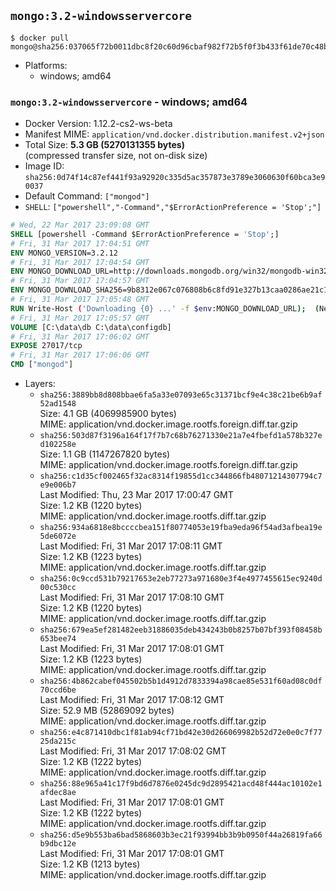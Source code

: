 ## `mongo:3.2-windowsservercore`

```console
$ docker pull mongo@sha256:037065f72b0011dbc8f20c60d96cbaf982f72b5f0f3b433f61de70c48b91c158
```

-	Platforms:
	-	windows; amd64

### `mongo:3.2-windowsservercore` - windows; amd64

-	Docker Version: 1.12.2-cs2-ws-beta
-	Manifest MIME: `application/vnd.docker.distribution.manifest.v2+json`
-	Total Size: **5.3 GB (5270131355 bytes)**  
	(compressed transfer size, not on-disk size)
-	Image ID: `sha256:0d74f14c87ef441f93a92920c335d5ac357873e3789e3060630f60bca3e90037`
-	Default Command: `["mongod"]`
-	`SHELL`: `["powershell","-Command","$ErrorActionPreference = 'Stop';"]`

```dockerfile
# Wed, 22 Mar 2017 23:09:08 GMT
SHELL [powershell -Command $ErrorActionPreference = 'Stop';]
# Fri, 31 Mar 2017 17:04:51 GMT
ENV MONGO_VERSION=3.2.12
# Fri, 31 Mar 2017 17:04:54 GMT
ENV MONGO_DOWNLOAD_URL=http://downloads.mongodb.org/win32/mongodb-win32-x86_64-2008plus-ssl-3.2.12-signed.msi
# Fri, 31 Mar 2017 17:04:57 GMT
ENV MONGO_DOWNLOAD_SHA256=9b8312e067c076808b6c8fd91e327b13caa0286ae21c1221cf29076ad110b116
# Fri, 31 Mar 2017 17:05:48 GMT
RUN Write-Host ('Downloading {0} ...' -f $env:MONGO_DOWNLOAD_URL); 	(New-Object System.Net.WebClient).DownloadFile($env:MONGO_DOWNLOAD_URL, 'mongo.msi'); 		Write-Host ('Verifying sha256 ({0}) ...' -f $env:MONGO_DOWNLOAD_SHA256); 	if ((Get-FileHash mongo.msi -Algorithm sha256).Hash -ne $env:MONGO_DOWNLOAD_SHA256) { 		Write-Host 'FAILED!'; 		exit 1; 	}; 		Write-Host 'Installing ...'; 	Start-Process msiexec -Wait 		-ArgumentList @( 			'/i', 			'mongo.msi', 			'/quiet', 			'/qn', 			'INSTALLLOCATION=C:\mongodb', 			'ADDLOCAL=all' 		); 	$env:PATH = 'C:\mongodb\bin;' + $env:PATH; 	[Environment]::SetEnvironmentVariable('PATH', $env:PATH, [EnvironmentVariableTarget]::Machine); 		Write-Host 'Verifying install ...'; 	Write-Host '  mongo --version'; mongo --version; 	Write-Host '  mongod --version'; mongod --version; 		Write-Host 'Removing ...'; 	Remove-Item C:\mongodb\bin\*.pdb -Force; 	Remove-Item C:\windows\installer\*.msi -Force; 	Remove-Item mongo.msi -Force; 		Write-Host 'Complete.';
# Fri, 31 Mar 2017 17:05:57 GMT
VOLUME [C:\data\db C:\data\configdb]
# Fri, 31 Mar 2017 17:06:02 GMT
EXPOSE 27017/tcp
# Fri, 31 Mar 2017 17:06:06 GMT
CMD ["mongod"]
```

-	Layers:
	-	`sha256:3889bb8d808bbae6fa5a33e07093e65c31371bcf9e4c38c21be6b9af52ad1548`  
		Size: 4.1 GB (4069985900 bytes)  
		MIME: application/vnd.docker.image.rootfs.foreign.diff.tar.gzip
	-	`sha256:503d87f3196a164f17f7b7c68b76271330e21a7e4fbefd1a578b327ed102258e`  
		Size: 1.1 GB (1147267820 bytes)  
		MIME: application/vnd.docker.image.rootfs.foreign.diff.tar.gzip
	-	`sha256:c1d35cf002465f32ac8314f19855d1cc344866fb48071214307794c7e9e006b7`  
		Last Modified: Thu, 23 Mar 2017 17:00:47 GMT  
		Size: 1.2 KB (1220 bytes)  
		MIME: application/vnd.docker.image.rootfs.diff.tar.gzip
	-	`sha256:934a6818e8bccccbea151f80774053e19fba9eda96f54ad3afbea19e5de6072e`  
		Last Modified: Fri, 31 Mar 2017 17:08:11 GMT  
		Size: 1.2 KB (1223 bytes)  
		MIME: application/vnd.docker.image.rootfs.diff.tar.gzip
	-	`sha256:0c9ccd531b79217653e2eb77273a971680e3f4e4977455615ec9240d00c530cc`  
		Last Modified: Fri, 31 Mar 2017 17:08:10 GMT  
		Size: 1.2 KB (1220 bytes)  
		MIME: application/vnd.docker.image.rootfs.diff.tar.gzip
	-	`sha256:679ea5ef281482eeb31886035deb434243b0b8257b07bf393f08458b653bee74`  
		Last Modified: Fri, 31 Mar 2017 17:08:01 GMT  
		Size: 1.2 KB (1223 bytes)  
		MIME: application/vnd.docker.image.rootfs.diff.tar.gzip
	-	`sha256:4b862cabef045502b5b1d4912d7833394a98cae85e531f60ad08c0df70ccd6be`  
		Last Modified: Fri, 31 Mar 2017 17:08:12 GMT  
		Size: 52.9 MB (52869092 bytes)  
		MIME: application/vnd.docker.image.rootfs.diff.tar.gzip
	-	`sha256:e4c871410dbc1f81ab94cf71bd42e30d266069982b52d72e0e0c7f7725da215c`  
		Last Modified: Fri, 31 Mar 2017 17:08:02 GMT  
		Size: 1.2 KB (1222 bytes)  
		MIME: application/vnd.docker.image.rootfs.diff.tar.gzip
	-	`sha256:88e965a41c17f9bd6d7876e0245dc9d2895421acd48f444ac10102e1afdec8ae`  
		Last Modified: Fri, 31 Mar 2017 17:08:01 GMT  
		Size: 1.2 KB (1222 bytes)  
		MIME: application/vnd.docker.image.rootfs.diff.tar.gzip
	-	`sha256:d5e9b553ba6bad5868603b3ec21f93994bb3b9b0950f44a26819fa66b9dbc12e`  
		Last Modified: Fri, 31 Mar 2017 17:08:01 GMT  
		Size: 1.2 KB (1213 bytes)  
		MIME: application/vnd.docker.image.rootfs.diff.tar.gzip
